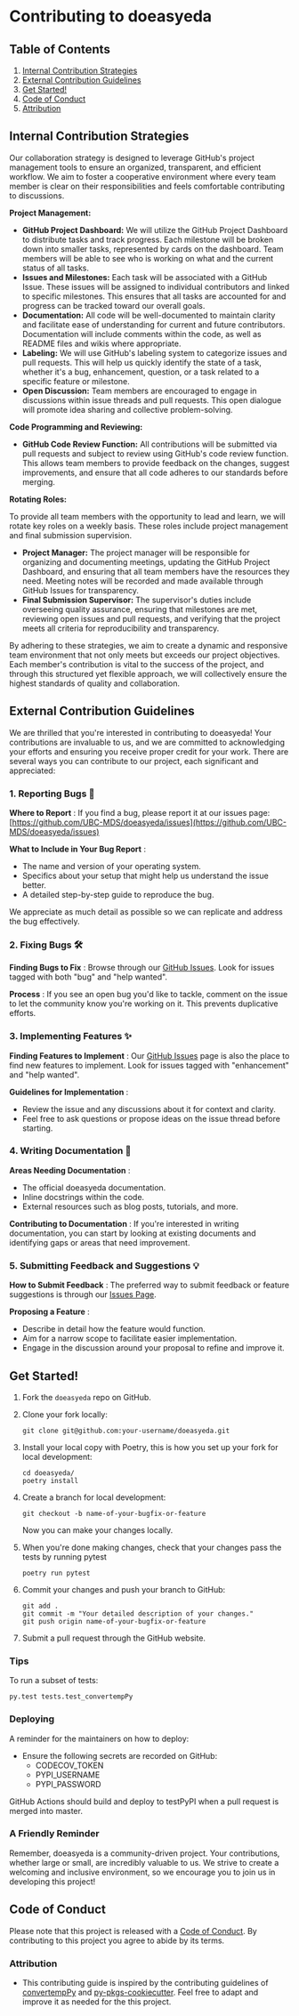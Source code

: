 # Contributing to doeasyeda

## Table of Contents

1. [Internal Contribution Strategies](#Internal-Contribution-Strategies)
2. [External Contribution Guidelines](#External-Contribution-Guidelines)
3. [Get Started!](#Get-Started!)
4. [Code of Conduct](#Code-of-Conduct-)
5. [Attribution](#Attribution)

## Internal Contribution Strategies

Our collaboration strategy is designed to leverage GitHub's project management tools to ensure an organized, transparent, and efficient workflow. We aim to foster a cooperative environment where every team member is clear on their responsibilities and feels comfortable contributing to discussions.

**Project Management:**

* **GitHub Project Dashboard:** We will utilize the GitHub Project Dashboard to distribute tasks and track progress. Each milestone will be broken down into smaller tasks, represented by cards on the dashboard. Team members will be able to see who is working on what and the current status of all tasks.
* **Issues and Milestones:** Each task will be associated with a GitHub Issue. These issues will be assigned to individual contributors and linked to specific milestones. This ensures that all tasks are accounted for and progress can be tracked toward our overall goals.
* **Documentation:** All code will be well-documented to maintain clarity and facilitate ease of understanding for current and future contributors. Documentation will include comments within the code, as well as README files and wikis where appropriate.
* **Labeling:** We will use GitHub's labeling system to categorize issues and pull requests. This will help us quickly identify the state of a task, whether it's a bug, enhancement, question, or a task related to a specific feature or milestone.
* **Open Discussion:** Team members are encouraged to engage in discussions within issue threads and pull requests. This open dialogue will promote idea sharing and collective problem-solving.

**Code Programming and Reviewing:**

* **GitHub Code Review Function:** All contributions will be submitted via pull requests and subject to review using GitHub's code review function. This allows team members to provide feedback on the changes, suggest improvements, and ensure that all code adheres to our standards before merging.

**Rotating Roles:**

To provide all team members with the opportunity to lead and learn, we will rotate key roles on a weekly basis. These roles include project management and final submission supervision.

* **Project Manager:** The project manager will be responsible for organizing and documenting meetings, updating the GitHub Project Dashboard, and ensuring that all team members have the resources they need. Meeting notes will be recorded and made available through GitHub Issues for transparency.
* **Final Submission Supervisor:** The supervisor's duties include overseeing quality assurance, ensuring that milestones are met, reviewing open issues and pull requests, and verifying that the project meets all criteria for reproducibility and transparency.

By adhering to these strategies, we aim to create a dynamic and responsive team environment that not only meets but exceeds our project objectives. Each member's contribution is vital to the success of the project, and through this structured yet flexible approach, we will collectively ensure the highest standards of quality and collaboration.

## External Contribution Guidelines

We are thrilled that you're interested in contributing to doeasyeda! Your contributions are invaluable to us, and we are committed to acknowledging your efforts and ensuring you receive proper credit for your work. There are several ways you can contribute to our project, each significant and appreciated:

### 1. Reporting Bugs 🐛

 **Where to Report** : If you find a bug, please report it at our issues page: [https://github.com/UBC-MDS/doeasyeda/issues](https://github.com/UBC-MDS/doeasyeda/issues)

 **What to Include in Your Bug Report** :

* The name and version of your operating system.
* Specifics about your setup that might help us understand the issue better.
* A detailed step-by-step guide to reproduce the bug.

We appreciate as much detail as possible so we can replicate and address the bug effectively.

### 2. Fixing Bugs 🛠️

 **Finding Bugs to Fix** : Browse through our [GitHub Issues](https://github.com/UBC-MDS/doeasyeda/issues). Look for issues tagged with both "bug" and "help wanted".

 **Process** : If you see an open bug you'd like to tackle, comment on the issue to let the community know you're working on it. This prevents duplicative efforts.

### 3. Implementing Features ✨

 **Finding Features to Implement** : Our [GitHub Issues](https://github.com/UBC-MDS/doeasyeda/issues) page is also the place to find new features to implement. Look for issues tagged with "enhancement" and "help wanted".

 **Guidelines for Implementation** :

* Review the issue and any discussions about it for context and clarity.
* Feel free to ask questions or propose ideas on the issue thread before starting.

### 4. Writing Documentation 📝

 **Areas Needing Documentation** :

* The official doeasyeda documentation.
* Inline docstrings within the code.
* External resources such as blog posts, tutorials, and more.

 **Contributing to Documentation** : If you're interested in writing documentation, you can start by looking at existing documents and identifying gaps or areas that need improvement.

### 5. Submitting Feedback and Suggestions 💡

 **How to Submit Feedback** : The preferred way to submit feedback or feature suggestions is through our [Issues Page](https://github.com/UBC-MDS/doeasyeda/issues).

 **Proposing a Feature** :

* Describe in detail how the feature would function.
* Aim for a narrow scope to facilitate easier implementation.
* Engage in the discussion around your proposal to refine and improve it.

## Get Started!

1. Fork the `doeasyeda` repo on GitHub.
2. Clone your fork locally:

   ```
   git clone git@github.com:your-username/doeasyeda.git
   ```
3. Install your local copy with Poetry, this is how you set up your fork for local development:

   ```
   cd doeasyeda/
   poetry install
   ```
4. Create a branch for local development:

   ```
   git checkout -b name-of-your-bugfix-or-feature
   ```

   Now you can make your changes locally.
5. When you're done making changes, check that your changes pass the tests by running pytest

   ```
   poetry run pytest
   ```
6. Commit your changes and push your branch to GitHub:

   ```
   git add .
   git commit -m "Your detailed description of your changes."
   git push origin name-of-your-bugfix-or-feature
   ```
7. Submit a pull request through the GitHub website.

### Tips

To run a subset of tests:

```
py.test tests.test_convertempPy
```

### Deploying

A reminder for the maintainers on how to deploy:

* Ensure the following secrets are recorded on GitHub:
  * CODECOV_TOKEN
  * PYPI_USERNAME
  * PYPI_PASSWORD

GitHub Actions should build and deploy to testPyPI when a pull request is merged into master.

### A Friendly Reminder

Remember, doeasyeda is a community-driven project. Your contributions, whether large or small, are incredibly valuable to us. We strive to create a welcoming and inclusive environment, so we encourage you to join us in developing this project!

## Code of Conduct

Please note that this project is released with a [Code of Conduct](https://github.com/UBC-MDS/doeasyeda/blob/main/CONDUCT.md). By contributing to this project you agree to abide by its terms.

### Attribution

- This contributing guide is inspired by the contributing guidelines of [convertempPy](https://github.com/ttimbers/convertempPy/blob/master/CONTRIBUTING.md) and [py-pkgs-cookiecutter](https://github.com/py-pkgs/py-pkgs-cookiecutter/blob/main/CONTRIBUTING.md). Feel free to adapt and improve it as needed for the this project.
